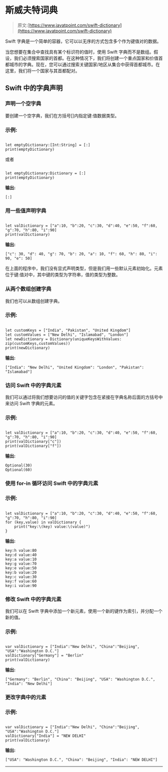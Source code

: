 # 斯威夫特词典

> 原文:[https://www.javatpoint.com/swift-dictionary](https://www.javatpoint.com/swift-dictionary)

Swift 字典是一个简单的容器，它可以以无序的方式包含多个作为键值对的数据。

当您想要在集合中查找具有某个标识符的值时，使用 Swift 字典而不是数组。假设，我们必须搜索国家的首都。在这种情况下，我们将创建一个重点国家和价值首都城市的字典。现在，您可以通过搜索关键国家/地区从集合中获得首都城市。在这里，我们将一个国家与其首都配对。

## Swift 中的字典声明

### 声明一个空字典

要创建一个空字典，我们在方括号[]内指定键:值数据类型。

### 示例:

```

let emptyDictionary:[Int:String] = [:]
print(emptyDictionary)

```

或者

```

let emptyDictionary:Dictionary = [:]
print(emptyDictionary) 
```

**输出:**

```
[:]

```

### 用一些值声明字典

```

let valDictionary = ["a":10, "b":20, "c":30, "d":40, "e":50, "f":60, "g":70, "h":80, "i":90]
print(valDictionary)

```

**输出:**

```
["c": 30, "d": 40, "g": 70, "b": 20, "a": 10, "f": 60, "h": 80, "i": 90, "e": 50]

```

在上面的程序中，我们没有显式声明类型，但是我们用一些默认元素初始化。元素位于键:值对中，其中键的类型为字符串，值的类型为整数。

### 从两个数组创建字典

我们也可以从数组创建字典。

### 示例:

```

let customKeys = ["India", "Pakistan", "United Kingdom"]
let customValues = ["New Delhi", "Islamabad", "London"]
let newDictionary = Dictionary(uniqueKeysWithValues: zip(customKeys,customValues))
print(newDictionary)

```

**输出:**

```
["India": "New Delhi", "United Kingdom": "London", "Pakistan": "Islamabad"]

```

### 访问 Swift 中的字典元素

我们可以通过将我们想要访问的值的关键字包含在紧接在字典名称后面的方括号中来访问 Swift 字典的元素。

### 示例:

```

let valDictionary = ["a":10, "b":20, "c":30, "d":40, "e":50, "f":60, "g":70, "h":80, "i":90]
print(valDictionary["c"])
print(valDictionary["f"])

```

**输出:**

```
Optional(30)
Optional(60)

```

### 使用 for-in 循环访问 Swift 中的字典元素

### 示例:

```

let valDictionary = ["a":10, "b":20, "c":30, "d":40, "e":50, "f":60, "g":70, "h":80, "i":90]
for (key,value) in valDictionary {
    print("key:\(key) value:\(value)")
}

```

**输出:**

```
key:h value:80
key:d value:40
key:a value:10
key:g value:70
key:e value:50
key:b value:20
key:c value:30
key:f value:60
key:i value:90

```

### 修改 Swift 中的字典元素

我们可以在 Swift 字典中添加一个新元素，使用一个新的键作为索引，并分配一个新的值。

### 示例:

```

var valDictionary = ["India":"New Delhi", "China":"Beijing", "USA":"Washington D.C."]
valDictionary["Germany"] = "Berlin"
print(valDictionary)

```

**输出:**

```
["Germany": "Berlin", "China": "Beijing", "USA": "Washington D.C.", "India": "New Delhi"]

```

### 更改字典中的元素

### 示例:

```

var valDictionary = ["India":"New Delhi", "China":"Beijing", "USA":"Washington D.C."]
valDictionary["India"] = "NEW DELHI"
print(valDictionary)

```

**输出:**

```
["USA": "Washington D.C.", "China": "Beijing", "India": "NEW DELHI"]

```

* * *